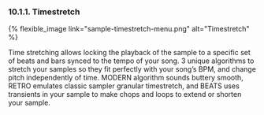 ---
---

### 10.1.1. Timestretch

{% flexible_image link="sample-timestretch-menu.png" alt="Timestretch" %}

Time stretching allows locking the playback of the sample to a specific set of beats and bars synced to the tempo of your song. 3 unique algorithms to stretch your samples so they fit perfectly with your song’s BPM, and change pitch independently of time. MODERN algorithm sounds buttery smooth, RETRO emulates classic sampler granular timestretch, and BEATS uses transients in your sample to make chops and loops to extend or shorten your sample.
